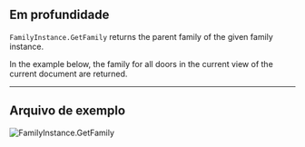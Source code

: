 ## Em profundidade
`FamilyInstance.GetFamily` returns the parent family of the given family instance.

In the example below, the family for all doors in the current view of the current document are returned.
___
## Arquivo de exemplo

![FamilyInstance.GetFamily](./Revit.Elements.FamilyInstance.GetFamily_img.jpg)
